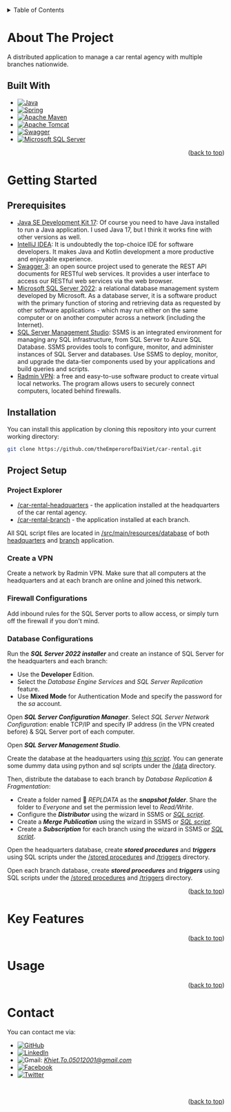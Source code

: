 <a name="readme-top"></a>
<!-- TABLE OF CONTENTS -->
<details>
  <summary>Table of Contents</summary>
  <ol>
    <li>
      <a href="#about-the-project">About The Project</a>
      <ul>
        <li><a href="#built-with">Built With</a></li>
      </ul>
    </li>
    <li>
      <a href="#getting-started">Getting Started</a>
      <ul>
        <li><a href="#prerequisites">Prerequisites</a></li>
        <li><a href="#installation">Installation</a></li>
        <li><a href="#project-setup">Project Setup</a></li>
      </ul>
    </li>
    <li><a href="#key-features">Key Features</a></li>
    <li><a href="#usage">Usage</a></li>
    <li><a href="#contact">Contact</a></li>
  </ol>
</details>

# About The Project
A distributed application to manage a car rental agency with multiple branches nationwide.

## Built With
* [![Java][Java-shield]][Java-url]
* [![Spring][Spring-shield]][Spring-url]
* [![Apache Maven][Apache Maven-shield]][Apache Maven-url]
* [![Apache Tomcat][Apache Tomcat-shield]][Apache Tomcat-url]
* [![Swagger][Swagger-shield]][Swagger-url]
* [![Microsoft SQL Server][MicrosoftSQLServer-shield]][MicrosoftSQLServer-url]

<p align="right">(<a href="#readme-top">back to top</a>)</p>

# Getting Started

## Prerequisites
* [Java SE Development Kit 17](https://www.oracle.com/java/technologies/downloads/#java17): Of course you need to have Java installed to run a Java application. I used Java 17, but I think it works fine with other versions as well.
* [IntelliJ IDEA](https://www.jetbrains.com/idea/download/?section=windows): It is undoubtedly the top-choice IDE for software developers. It makes Java and Kotlin development a more productive and enjoyable experience.
* [Swagger 3](https://swagger.io/): an open source project used to generate the REST API documents for RESTful web services. It provides a user interface to access our RESTful web services via the web browser.
* [Microsoft SQL Server 2022](https://www.microsoft.com/en-us/sql-server/sql-server-2022): a relational database management system developed by Microsoft.
As a database server, it is a software product with the primary function of storing and retrieving data as requested by other software applications - 
which may run either on the same computer or on another computer across a network (including the Internet).
* [SQL Server Management Studio](https://learn.microsoft.com/en-us/sql/ssms/download-sql-server-management-studio-ssms?view=sql-server-ver16): SSMS is an integrated environment for managing any SQL infrastructure, from SQL Server to Azure SQL Database. SSMS provides tools to configure, monitor, and administer instances of SQL Server and databases. Use SSMS to deploy, monitor, and upgrade the data-tier components used by your applications and build queries and scripts.
* [Radmin VPN](https://www.radmin-vpn.com/): a free and easy-to-use software product to create virtual local networks. The program allows users to securely connect computers, located behind firewalls.

## Installation
You can install this application by cloning this repository into your current working directory:
```sh
git clone https://github.com/theEmperorofDaiViet/car-rental.git
```

## Project Setup

### Project Explorer
- [/car-rental-headquarters](/car-rental-headquarters) - the application installed at the headquarters of the car rental agency.
- [/car-rental-branch](/car-rental-branch) - the application installed at each branch.

All SQL script files are located in [/src/main/resources/database](/) of both [headquarters](/car-rental-headquarters/src/main/resources/database) and [branch](/car-rental-branch/src/main/resources/database) application.

### Create a VPN
Create a network by Radmin VPN. Make sure that all computers at the headquarters and at each branch are online and joined this network.

### Firewall Configurations
Add inbound rules for the SQL Server ports to allow access, or simply turn off the firewall if you don't mind.

### Database Configurations
Run the ***SQL Server 2022 installer*** and create an instance of SQL Server for the headquarters and each branch:
- Use the **Developer** Edition.
- Select the *Database Engine Services* and *SQL Server Replication* feature.
- Use **Mixed Mode** for Authentication Mode and specify the password for the *sa* account.

Open ***SQL Server Configuration Manager***. Select *SQL Server Network Configuration*: enable TCP/IP and specify IP address (in the VPN created before) & SQL Server port of each computer.

Open ***SQL Server Management Studio***.

Create the database at the headquarters using [*this script*](/car-rental-headquarters/src/main/resources/database/schema/CarRentalShop.sql). You can generate some dummy data using python and sql scripts under the [/data](/car-rental-headquarters/src/main/resources/database/data) directory.

Then, distribute the database to each branch by *Database Replication & Fragmentation*:
- Create a folder named :open_file_folder: *REPLDATA* as the ***snapshot folder***. Share the folder to *Everyone* and set the permission level to *Read/Write*.
- Configure the ***Distributor*** using the wizard in SSMS or [*SQL script*](/car-rental-headquarters/src/main/resources/database/pub-sub/ConfigureDistribution.sql).
- Create a ***Merge Publication*** using the wizard in SSMS or [*SQL script*](/car-rental-headquarters/src/main/resources/database/pub-sub/CreatePublication.sql).
- Create a ***Subscription*** for each branch using the wizard in SSMS or [*SQL script*](/car-rental-headquarters/src/main/resources/database/pub-sub/NewSubscription.sql).

Open the headquarters database, create ***stored procedures*** and ***triggers*** using SQL scripts under the [/stored procedures](/car-rental-headquarters/src/main/resources/database/stored%20procedures) and [/triggers](/car-rental-headquarters/src/main/resources/database/triggers) directory.

Open each branch database, create ***stored procedures*** and ***triggers*** using SQL scripts under the [/stored procedures](/car-rental-branch/src/main/resources/database/stored%20procedures) and [/triggers](/car-rental-branch/src/main/resources/database/triggers) directory.

<p align="right">(<a href="#readme-top">back to top</a>)</p>

# Key Features

<p align="right">(<a href="#readme-top">back to top</a>)</p>

# Usage

<p align="right">(<a href="#readme-top">back to top</a>)</p>

# Contact
You can contact me via:
* [![GitHub][GitHub-shield]][GitHub-url]
* [![LinkedIn][LinkedIn-shield]][LinkedIn-url]
* ![Gmail][Gmail-shield]:&nbsp;<i>Khiet.To.05012001@gmail.com</i>
* [![Facebook][Facebook-shield]][Facebook-url]
* [![Twitter][Twitter-shield]][Twitter-url]

<br/>
<p align="right">(<a href="#readme-top">back to top</a>)</p>

<!-- MARKDOWN LINKS & IMAGES -->
<!-- Tech stack -->
[Java-shield]: https://img.shields.io/badge/Java-ED8B00?style=for-the-badge&logo=java&logoColor=white
[Java-url]: https://www.java.com/
[Spring-shield]: https://img.shields.io/badge/spring-%236DB33F.svg?style=for-the-badge&logo=spring&logoColor=white
[Spring-url]: https://spring.io/
[Apache Maven-shield]: https://img.shields.io/badge/Apache%20Maven-C71A36?style=for-the-badge&logo=Apache%20Maven&logoColor=white
[Apache Maven-url]: https://maven.apache.org/
[Apache Tomcat-shield]: https://img.shields.io/badge/apache%20tomcat-%23F8DC75.svg?style=for-the-badge&logo=apache-tomcat&logoColor=black
[Apache Tomcat-url]: https://tomcat.apache.org/
[Swagger-shield]: https://img.shields.io/badge/Swagger-85EA2D?style=for-the-badge&logo=Swagger&logoColor=white
[Swagger-url]: https://swagger.io/
[MicrosoftSQLServer-shield]: https://img.shields.io/badge/Microsoft%20SQL%20Sever-CC2927?style=for-the-badge&logo=microsoft%20sql%20server&logoColor=white
[MicrosoftSQLServer-url]: https://www.microsoft.com/en-us/sql-server

<!-- Contact -->
[GitHub-shield]: https://img.shields.io/badge/github-%23121011.svg?style=for-the-badge&logo=github&logoColor=white
[GitHub-url]: https://github.com/theEmperorofDaiViet
[LinkedIn-shield]: https://img.shields.io/badge/linkedin-%230077B5.svg?style=for-the-badge&logo=linkedin&logoColor=white
[LinkedIn-url]: https://www.linkedin.com/in/khiet-to/
[Gmail-shield]: https://img.shields.io/badge/Gmail-D14836?style=for-the-badge&logo=gmail&logoColor=white
[Facebook-shield]: https://img.shields.io/badge/Facebook-%231877F2.svg?style=for-the-badge&logo=Facebook&logoColor=white
[Facebook-url]: https://www.facebook.com/Khiet.To.Official/
[Twitter-shield]: https://img.shields.io/badge/Twitter-%231DA1F2.svg?style=for-the-badge&logo=Twitter&logoColor=white
[Twitter-url]: https://twitter.com/KhietTo
